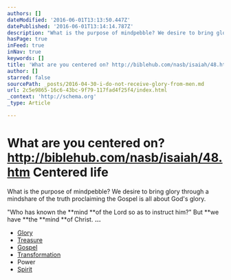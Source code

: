 ```yaml
---
authors: []
dateModified: '2016-06-01T13:13:50.447Z'
datePublished: '2016-06-01T13:14:14.787Z'
description: "What is the purpose of mindpebble? We desire to bring glory through a mindshare of the truth proclaiming the Gospel is all about God's glory."
hasPage: true
inFeed: true
inNav: true
keywords: []
title: 'What are you centered on? http://biblehub.com/nasb/isaiah/48.htm Centered life'
author: []
starred: false
sourcePath: _posts/2016-04-30-i-do-not-receive-glory-from-men.md
url: 2c5e9865-16c6-43bc-9f79-117fad4f25f4/index.html
_context: 'http://schema.org'
_type: Article

---
```

# What are you centered on? http://biblehub.com/nasb/isaiah/48.htm Centered life

What is the purpose of mindpebble? We desire to bring glory through a mindshare of the truth proclaiming the Gospel is all about God's glory.

"Who has known the **mind **of the Lord so as to instruct him?" But **we have **the **mind **of Christ. **...**

* [Glory][0]
* [Treasure][1]
* [Gospel][2]
* [Transformation][3]
* Power
* [Spirit][4]

[0]: https://thegrid.ai/pebblegenesis/
[1]: https://thegrid.ai/pebblegenesis/the-real-revelation-is-to-have-the-understanding-of-the-know/
[2]: https://thegrid.ai/pebblegenesis/master-designer-g/ "Gospel "
[3]: https://thegrid.ai/pebblegenesis/efccceaa-e207-4635-9092-5f2687e2d4e0/
[4]: http://biblehub.com/1_corinthians/2-15.htm